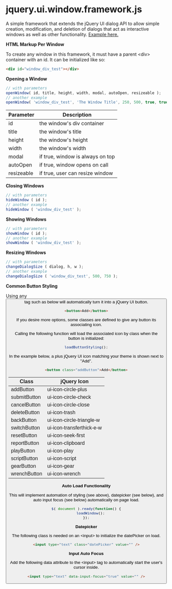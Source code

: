 # jquery.ui.window.framework.js

A simple framework that extends the jQuery UI dialog API to allow simple creation, modification, and deletion of dialogs that act as interactive windows as well as other functionality. <a href="http://htmlpreview.github.io/?https://github.com/ravenmyst/jQuery.UI.Window.Framework/blob/master/example.html" target="_blank">Example here.</a>

**HTML Markup Per Window**

To create any window in this framework, it must have a parent &lt;div&gt; container with an id. It can be initialized like so:

```html
<div id="window_div_test"></div>
```

**Opening a Window**

```javascript
// with parameters
openWindow( id, title, height, width, modal, autoOpen, resizeable );
// another example
openWindow( 'window_div_test', 'The Window Title', 250, 500, true, true, true );
```

| Parameter  | Description |
| ------------- | ------------- |
| id | the window's div container |
| title | the window's title |
| height | the window's height |
| width | the window's width |
| modal | if true, window is always on top |
| autoOpen | if true, window opens on call |
| resizeable | if true, user can resize window |

**Closing Windows**

```javascript
// with parameters
hideWindow ( id );
// another example
hideWindow ( 'window_div_test' );
```

**Showing Windows**

```javascript
// with parameters
showWindow ( id );
// another example
showWindow ( 'window_div_test' );
```

**Resizing Windows**

```javascript
// with parameters
changeDialogSize ( dialog, h, w );
// another example
changeDialogSize ( 'window_div_test', 500, 750 );
```

**Common Button Styling**

Using any <button> tag such as below will automatically turn it into a jQuery UI button.
```html
<button>Add</button>
```

If you desire more options, some classes are defined to give any button its associating icon.

Calling the following function will load the associated icon by class when the button is initialized:
```javascript
loadButtonStyling();
```

In the example below, a plus jQuery UI icon matching your theme is shown next to "Add".
```html
<button class="addButton">Add</button>
```

| Class  | jQuery Icon |
| ------------- | ------------- |
| addButton | ui-icon-circle-plus |
| submitButton | ui-icon-circle-check |
| cancelButton | ui-icon-circle-close |
| deleteButton | ui-icon-trash |
| backButton | ui-icon-circle-triangle-w |
| switchButton | ui-icon-transferthick-e-w |
| resetButton | ui-icon-seek-first |
| reportButton | ui-icon-clipboard |
| playButton | ui-icon-play |
| scriptButton | ui-icon-script |
| gearButton | ui-icon-gear |
| wrenchButton | ui-icon-wrench |


**Auto Load Functionality**

This will implement automation of styling (see above), datepicker (see below), and auto input focus (see below) automatically on page load.

```javascript
$( document ).ready(function() {
    loadWindow();
});
```

**Datepicker**

The following class is needed on an &lt;input&gt; to initialize the datePicker on load.
```html
<input type="text" class="datePicker" value="" />
```

**Input Auto Focus**

Add the following data attribute to the &lt;input&gt; tag to automatically start the user's cursor inside.

```html
<input type="text" data-input-focus="true" value="" />
```